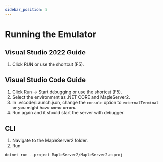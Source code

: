 ```yaml
---
sidebar_position: 5
---
```


# Running the Emulator

## Visual Studio 2022 Guide

1. Click RUN or use the shortcut (F5).

## Visual Studio Code Guide

1. Click Run -> Start debugging or use the shortcut (F5).
1. Select the environment as .NET CORE and MapleServer2.
1. In .vscode/Launch.json, change the `console` option to `externalTerminal` or you might have some errors.
1. Run again and it should start the server with debugger.

## CLI

1. Navigate to the MapleServer2 folder.
1. Run

```txt
dotnet run --project MapleServer2/MapleServer2.csproj
```

